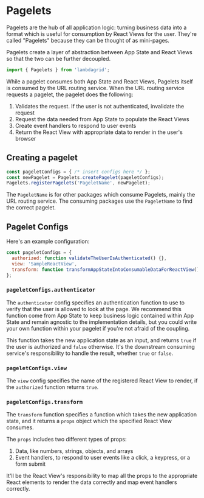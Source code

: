 # Pagelets

Pagelets are the hub of all application logic: turning business data into a format which is useful for consumption by React Views for the user. They're called "Pagelets" because they can be thought of as mini-pages.

Pagelets create a layer of abstraction between App State and React Views so that the two can be further decoupled.

```javascript
import { Pagelets } from 'lambdagrid';
```

While a pagelet consumes both App State and React Views, Pagelets itself is consumed by the URL routing service. When the URL routing service requests a pagelet, the pagelet does the following:

1. Validates the request. If the user is not authenticated, invalidate the request
2. Request the data needed from App State to populate the React Views
3. Create event handlers to respond to user events
4. Return the React View with appropriate data to render in the user's browser

## Creating a pagelet

```javascript
const pageletConfigs = { /* insert configs here */ };
const newPagelet = Pagelets.createPagelet(pageletConfigs);
Pagelets.registerPagelets('PageletName', newPagelet);
```

The `PageletName` is for other packages which consume Pagelets, mainly the URL routing service. The consuming packages use the `PageletName` to find the correct pagelet.

## Pagelet Configs

Here's an example configuration:

```javascript
const pageletConfigs = {
  authorized: function validateTheUserIsAuthenticated() {},
  view: 'SampleReactView',
  transform: function transformAppStateIntoConsumableDataForReactView() {},
};
```

### `pageletConfigs.authenticator`

The `authenticator` config specifies an authentication function to use to verify that the user is allowed to look at the page. We recommend this function come from App State to keep business logic contained within App State and remain agnostic to the implementation details, but you could write your own function within your pagelet if you're not afraid of the coupling.

This function takes the new application state as an input, and returns `true` if the user is authorized and `false` otherwise. It's the downstream consuming service's responsibility to handle the result, whether `true` or `false`.

### `pageletConfigs.view`

The `view` config specifies the name of the registered React View to render, if the `authorized` function returns `true`.

### `pageletConfigs.transform`

The `transform` function specifies a function which takes the new application state, and it returns a `props` object which the specified React View consumes.

The `props` includes two different types of props:

1. Data, like numbers, strings, objects, and arrays
2. Event handlers, to respond to user events like a click, a keypress, or a form submit

It'll be the React View's responsibility to map all the props to the appropriate React elements to render the data correctly and map event handlers correctly.
